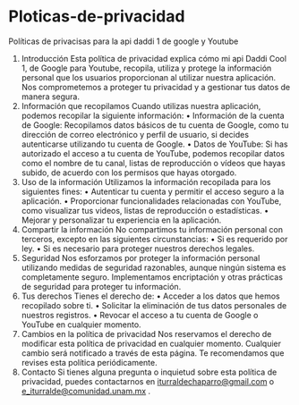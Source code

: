 # Ploticas-de-privacidad
Políticas de privacisas para la api daddi 1 de google y Youtube
1. Introducción
Esta política de privacidad explica cómo mi api Daddi Cool 1, de Google para Youtube, recopila, utiliza y protege la información personal que los usuarios  proporcionan al utilizar nuestra aplicación. Nos comprometemos a proteger tu privacidad y a gestionar tus datos de manera segura.
2. Información que recopilamos
Cuando utilizas nuestra aplicación, podemos recopilar la siguiente información:
•	Información de la cuenta de Google: Recopilamos datos básicos de tu cuenta de Google, como tu dirección de correo electrónico y perfil de usuario, si decides autenticarse utilizando tu cuenta de Google.
•	Datos de YouTube: Si has autorizado el acceso a tu cuenta de YouTube, podemos recopilar datos como el nombre de tu canal, listas de reproducción o vídeos que hayas subido, de acuerdo con los permisos que hayas otorgado.
3. Uso de la información
Utilizamos la información recopilada para los siguientes fines:
•	Autenticar tu cuenta y permitir el acceso seguro a la aplicación.
•	Proporcionar funcionalidades relacionadas con YouTube, como visualizar tus videos, listas de reproducción o estadísticas.
•	Mejorar y personalizar tu experiencia en la aplicación.
4. Compartir la información
 No compartimos tu información personal con terceros, excepto en las siguientes circunstancias:
•	Si es requerido por ley.
•	Si es necesario para proteger nuestros derechos legales.
5. Seguridad
Nos esforzamos por proteger la información personal utilizando medidas de seguridad razonables, aunque ningún sistema es completamente seguro. Implementamos encriptación y otras prácticas de seguridad para proteger tu información.
6. Tus derechos
Tienes el derecho de:
•	Acceder a los datos que hemos recopilado sobre ti.
•	Solicitar la eliminación de tus datos personales de nuestros registros.
•	Revocar el acceso a tu cuenta de Google o YouTube en cualquier momento.
7. Cambios en la política de privacidad
Nos reservamos el derecho de modificar esta política de privacidad en cualquier momento. Cualquier cambio será notificado a través de esta página. Te recomendamos que revises esta política periódicamente.
8. Contacto
Si tienes alguna pregunta o inquietud sobre esta política de privacidad, puedes contactarnos en iturraldechaparro@gmail.com o e_iturralde@comunidad.unam.mx
.

   
